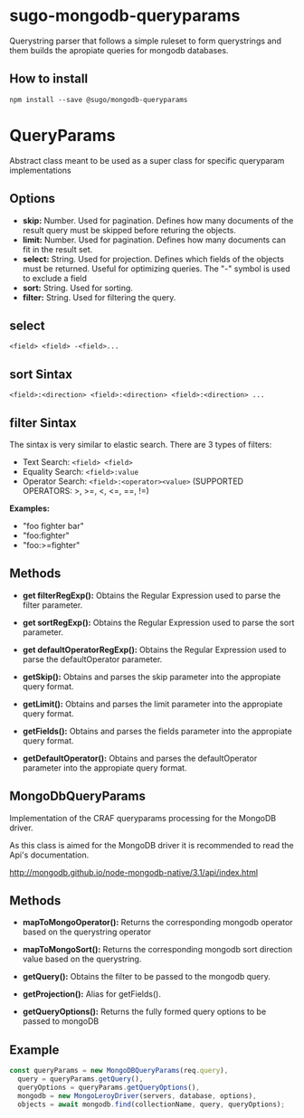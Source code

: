# **sugo-mongodb-queryparams**

Querystring parser that follows a simple ruleset to form querystrings and them builds the apropiate queries for mongodb databases.

## **How to install**

```shell
npm install --save @sugo/mongodb-queryparams
```

# **QueryParams**

Abstract class meant to be used as a super class for specific queryparam implementations

## **Options**

- **skip:** Number. Used for pagination. Defines how many documents of the result query must be skipped before returing the objects.
- **limit:** Number. Used for pagination. Defines how many documents can fit in the result set.
- **select:** String. Used for projection. Defines which fields of the objects must be returned. Useful for optimizing queries. The "-" symbol is used to exclude a field
- **sort:** String. Used for sorting.
- **filter:** String. Used for filtering the query.

## **select**

`<field> <field> -<field>...`

## **sort Sintax**

`<field>:<direction> <field>:<direction> <field>:<direction> ...`

## **filter Sintax**

The sintax is very similar to elastic search. There are 3 types of filters:

- Text Search: `<field> <field>`
- Equality Search: `<field>:value`
- Operator Search: `<field>:<operator><value>` (SUPPORTED OPERATORS: >, >=, <, <=, ==, !=)

**Examples:**

- "foo fighter bar"
- "foo:fighter"
- "foo:>=fighter"

## **Methods**

- **get filterRegExp():** Obtains the Regular Expression used to parse the filter parameter.

- **get sortRegExp():** Obtains the Regular Expression used to parse the sort parameter.

- **get defaultOperatorRegExp():** Obtains the Regular Expression used to parse the defaultOperator parameter.

- **getSkip():** Obtains and parses the skip parameter into the appropiate query format.

- **getLimit():** Obtains and parses the limit parameter into the appropiate query format.

- **getFields():** Obtains and parses the fields parameter into the appropiate query format.

- **getDefaultOperator():** Obtains and parses the defaultOperator parameter into the appropiate query format.

## **MongoDbQueryParams**

Implementation of the CRAF queryparams processing for the MongoDB driver.

As this class is aimed for the MongoDB driver it is recommended to read the Api's documentation.

http://mongodb.github.io/node-mongodb-native/3.1/api/index.html

## **Methods**

- **mapToMongoOperator():** Returns the corresponding mongodb operator based on the querystring operator

- **mapToMongoSort():** Returns the corresponding mongodb sort direction value based on the querystring.

- **getQuery():** Obtains the filter to be passed to the mongodb query.

- **getProjection():** Alias for getFields().

- **getQueryOptions():** Returns the fully formed query options to be passed to mongoDB

## **Example**

```javascript
const queryParams = new MongoDBQueryParams(req.query),
  query = queryParams.getQuery(),
  queryOptions = queryParams.getQueryOptions(),
  mongodb = new MongoLeroyDriver(servers, database, options),
  objects = await mongodb.find(collectionName, query, queryOptions);
```
